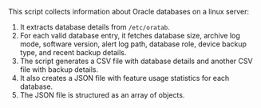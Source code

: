 This script collects information about Oracle databases on a linux server:

1. It extracts database details from `/etc/oratab`.
2. For each valid database entry, it fetches database size, archive log mode, software version, alert log path, database role, device backup type, and recent backup details.
3. The script generates a CSV file with database details and another CSV file with backup details.
4. It also creates a JSON file with feature usage statistics for each database.
5. The JSON file is structured as an array of objects.

